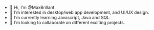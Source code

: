 - 👋 Hi, I’m @MaxBrillant.
- 👀 I’m interested in desktop/web app development, and UI/UX design.
- 🌱 I’m currently learning Javascript, Java and SQL.
- 💞️ I’m looking to collaborate on different exciting projects.

<!---
🎂 🍰
--->

<!---
MaxBrillant/MaxBrillant is a ✨ special ✨ repository because its `README.md` (this file) appears on your GitHub profile.
You can click the Preview link to take a look at your changes.
--->
